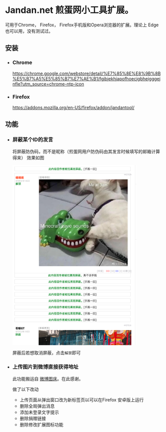 # Jandan.net 煎蛋网小工具扩展。
可用于Chrome， Firefox， Firefox手机版和Opera浏览器的扩展。理论上 Edge 也可以用，没有测试过。

## 安装
- ### Chrome 
  https://chrome.google.com/webstore/detail/%E7%85%8E%E8%9B%8B%E5%B7%A5%E5%85%B7%E7%AE%B1/fgjbjekhjapofhoecjgbheigggejnfle?utm_source=chrome-ntp-icon
- ### Firefox
  https://addons.mozilla.org/en-US/firefox/addon/jandantool/

## 功能
- ### 屏蔽某个ID的发言
  将屏蔽防伪码，而不是昵称（煎蛋网用户防伪码由其发言时候填写的邮箱计算得来）
  效果如图

  <img src='sample/jandan_block_sample.png' alt="屏蔽效果" width="400px" align="center">

  屏蔽后若想取消屏蔽，点击`解禁`即可

- ### 上传图片到微博直接获得地址

  此功能搬运自 [微博图床](https://github.com/suxiaogang/WeiboPicBed)。在此感谢。

  做了以下改动
  - 上传页面从弹出窗口改为新标签页以可以在Firefox 安卓版上运行
  - 删除全局弹出消息
  - 添加未登录文字提示
  - 删除捐赠链接
  - 删除修改扩展图标功能
  





